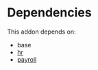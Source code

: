 # Dependencies

This addon depends on:

- base
- [hr](https://github.com/bringout/oca-ocb-hr/tree/eb4b035c2ae30a52ff9d18cecd2b898328021028/odoo-bringout-oca-ocb-hr)
- [payroll](https://github.com/bringout/oca-payroll)
